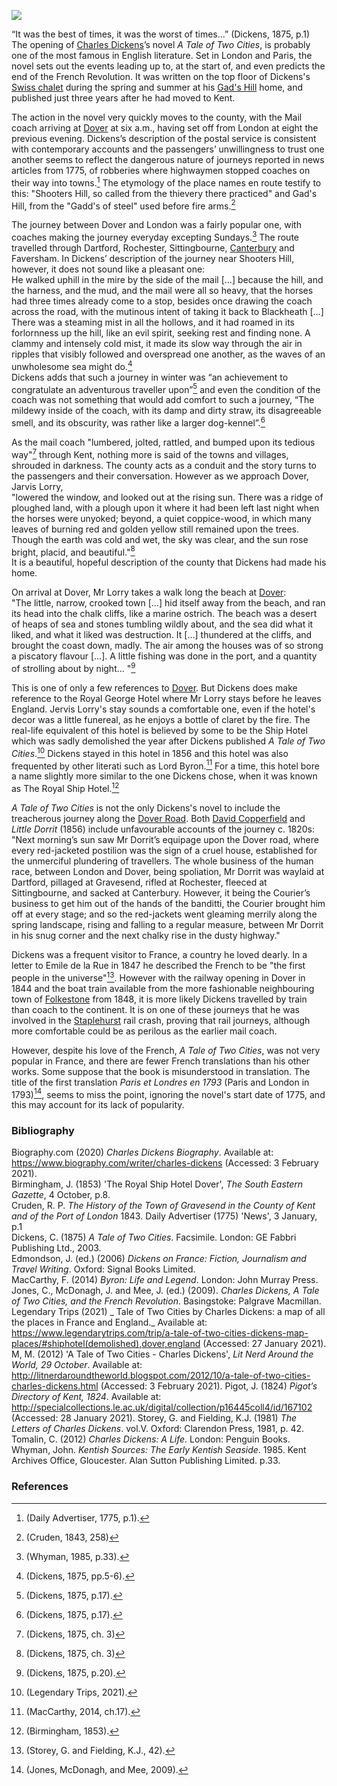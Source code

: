 <a href="https://dev.visual-essays.app"><img src="https://dev-visual-essays.netlify.app/images/ve-button.png"></a>
<param ve-config title="Dickens, A Tale of Two Cities and France" author="Bethia Carter" layout="vtl" banner="/images/banners/19c.jpg">

<param ve-entity eid="Q5516441" aliases="Gads Hill Place">
<param ve-entity eid="Q858775" aliases="Dartford">
<param ve-entity eid="Q1000115" aliases="Faversham">
<param ve-entity eid="Q1626044" aliases="Sittingbourne">
<param ve-entity eid="Q507517" aliases="Rochester">
<param ve-entity eid="Q179224" aliases="Dover">
<param ve-entity eid="Q29303" aliases="Canterbury">
<param ve-entity eid="Q676689" aliases="Gravesend">

“It was the best of times, it was the worst of times…” (Dickens, 1875, p.1)   
The opening of [Charles Dickens](/dickens/dickens-biography)’s novel _A Tale of Two Cities_, is probably one of the most famous in English literature. Set in London and Paris, the novel sets out the events leading up to, at the start of, and even predicts the end of the French Revolution. It was written on the top floor of Dickens's [Swiss chalet](/dickens/dickens-swiss-chalet) during the spring and summer at his [Gad's Hill](/dickens/dickens-gads-hill) home, and published just three years after he had moved to Kent.
<param ve-image url="https://stor.artstor.org/stor/5c3cfffa-911e-44cf-ab35-28b94bf80418" label="Gads Hill" attribution="Benjamin Mortley">

The action in the novel very quickly moves to the county, with the Mail coach arriving at [Dover](/dickens/dickens-dover) at six a.m., having set off from London at eight the previous evening.  Dickens’s description of the postal service is consistent with contemporary accounts and the passengers’ unwillingness to trust one another seems to reflect the dangerous nature of journeys reported in news articles from 1775, of robberies where highwaymen stopped coaches on their way into towns.[^ref1] The etymology of the place names en route testify to this: "Shooters Hill, so called from the thievery there practiced" and Gad's Hill, from the "Gadd's of steel" used before fire arms.[^ref2]
<param ve-image url="https://upload.wikimedia.org/wikipedia/commons/7/79/The_Dover_road_-_annals_of_an_ancient_turnpike_%281922%29_%2820995540465%29.jpg" label="The Dover Road: Annals of an Ancient Turnpike" attribution="Harper, Charles George, 1863-1943, No restrictions, via Wikimedia Commons">

The journey between Dover and London was a fairly popular one, with coaches making the journey everyday excepting Sundays.[^ref3] The route travelled through Dartford, Rochester, Sittingbourne, [Canterbury](/19c/19c-canterbury) and Faversham. In Dickens’ description of the journey near Shooters Hill, however, it does not sound like a pleasant one:   
He walked uphill in the mire by the side of the mail […] because the hill, and the harness, and the mud, and the mail were all so heavy, that the horses had three times already come to a stop, besides once drawing the coach across the road, with the mutinous intent of taking it back to Blackheath […] There was a steaming mist in all the hollows, and it had roamed in its forlornness up the hill, like an evil spirit, seeking rest and finding none. A clammy and intensely cold mist, it made its slow way through the air in ripples that visibly followed and overspread one another, as the waves of an unwholesome sea might do.[^ref4]      
Dickens adds that such a journey in winter was “an achievement to congratulate an adventurous traveller upon”[^ref5] and even the condition of the coach was not something that would add comfort to such a journey, “The mildewy inside of the coach, with its damp and dirty straw, its disagreeable smell, and its obscurity, was rather like a larger dog-kennel”.[^ref6]
<param ve-image url="https://stor.artstor.org/stor/3804b801-3aa0-4e06-97fa-d8793febc878" label="Millenium Mural, Canterbury" attribution="Painted by Elisa Hudson">

As the mail coach "lumbered, jolted, rattled, and bumped upon its tedious way"[^ref7] through Kent, nothing more is said of the towns and villages, shrouded in darkness. The county acts as a conduit and the story turns to the passengers and their conversation.  However as we approach Dover, Jarvis Lorry,   
"lowered the window, and looked out at the rising sun. There was a ridge of ploughed land, with a plough upon it where it had been left last night when the horses were unyoked; beyond, a quiet coppice-wood, in which many leaves of burning red and golden yellow still remained upon the trees. Though the earth was cold and wet, the sky was clear, and the sun rose bright, placid, and beautiful."[^ref8]   
It is a beautiful, hopeful description of the county that Dickens had made his home.

On arrival at Dover, Mr Lorry takes a walk long the beach at [Dover](/dickens/dickens-dover):   
"The little, narrow, crooked town […] hid itself away from the beach, and ran its head into the chalk cliffs, like a marine ostrich. The beach was a desert of heaps of sea and stones tumbling wildly about, and the sea did what it liked, and what it liked was destruction. It […] thundered at the cliffs, and brought the coast down, madly. The air among the houses was of so strong a piscatory flavour […]. A little fishing was done in the port, and a quantity of strolling about by night… "[^ref9]
<param ve-image url="https://stor.artstor.org/stor/1f7f1801-76e2-4b52-8fa1-996e0d735573" label="Snargate St, Dover, 1830" attribution="Drawn by G.Shepherd">

This is one of only a few references to [Dover](/dickens/dickens-dover). But Dickens does make reference to the Royal George Hotel where Mr Lorry stays before he leaves England. Jervis Lorry's stay sounds a comfortable one, even if the hotel's decor was a little funereal, as he enjoys a bottle of claret by the fire. The real-life equivalent of this hotel is believed by some to be the Ship Hotel which was sadly demolished the year after Dickens published _A Tale of Two Cities_.[^ref10] Dickens stayed in this hotel in 1856 and this hotel was also frequented by other literati such as Lord Byron.[^ref11] For a time, this hotel bore a name slightly more similar to the one Dickens chose, when it was known as The Royal Ship Hotel.[^ref12] 

_A Tale of Two Cities_ is not the only Dickens's novel to include the treacherous journey along the [Dover Road](/dickens/david-copperfield-dover-road/). Both [David Copperfield](/dickens/david-copperfield-curated-walk) and _Little Dorrit_ (1856) include unfavourable accounts of the journey c. 1820s:  
"Next morning’s sun saw Mr Dorrit’s equipage upon the Dover road, where every red-jacketed postilion was the sign of a cruel house, established for the unmerciful plundering of travellers. The whole business of the human race, between London and Dover, being spoliation, Mr Dorrit was waylaid at Dartford, pillaged at Gravesend, rifled at Rochester, fleeced at Sittingbourne, and sacked at Canterbury. However, it being the Courier’s business to get him out of the hands of the banditti, the Courier brought him off at every stage; and so the red-jackets went gleaming merrily along the spring landscape, rising and falling to a regular measure, between Mr Dorrit in his snug corner and the next chalky rise in the dusty highway."

Dickens was a frequent visitor to France, a country he loved dearly. In a letter to Emile de la Rue in 1847 he described the French to be "the first people in the universe"[^ref13]. However with the railway opening in Dover in 1844 and the boat train available from the more fashionable neighbouring town of [Folkestone](/19c/19c-folkestone) from 1848, it is more likely Dickens travelled by train than coach to the continent. It is on one of these journeys that he was involved in the [Staplehurst](/dickens/dickens-staplehurst/) rail crash, proving that rail journeys, although more comfortable could be as perilous as the earlier mail coach.
<param ve-image url="https://upload.wikimedia.org/wikipedia/commons/b/b8/Staplehurst_rail_crash.jpg" label="Staplehurst rail crash" attribution="Illustrated London News, Public domain, via Wikimedia Commons">

However, despite his love of the French, _A Tale of Two Cities_, was not very popular in France, and there are fewer French translations than his other works. Some suppose that the book is misunderstood in translation. The title of the first translation _Paris et Londres en 1793_  (Paris and London in 1793)[^ref14], seems to miss the point, ignoring the novel's start date of 1775, and this may account for its lack of popularity. 

### Bibliography

Biography.com (2020) _Charles Dickens Biography_. Available at: https://www.biography.com/writer/charles-dickens (Accessed: 3 February 2021).   
Birmingham, J. (1853) 'The Royal Ship Hotel Dover', _The South Eastern Gazette_, 4 October, p.8.   
Cruden, R. P. _The History of the Town of Gravesend in the County of Kent and of the Port of London_ 1843.
Daily Advertiser (1775) 'News', 3 January, p.1   
Dickens, C. (1875) _A Tale of Two Cities_. Facsimile. London: GE Fabbri Publishing Ltd., 2003.   
Edmondson, J. (ed.) (2006) _Dickens on France: Fiction, Journalism and Travel Writing_. Oxford: Signal Books Limited.   
MacCarthy, F. (2014) _Byron: Life and Legend_. London: John Murray Press.     
Jones, C., McDonagh, J. and Mee, J. (ed.) (2009). _Charles Dickens, A Tale of Two Cities, and the French Revolution_. Basingstoke: Palgrave Macmillan.   
Legendary Trips (2021) _ Tale of Two Cities by Charles Dickens: a map of all the places in France and England._ Available at: https://www.legendarytrips.com/trip/a-tale-of-two-cities-dickens-map-places/#shiphotel(demolished),dover,england (Accessed: 27 January 2021).
M, M. (2012) 'A Tale of Two Cities - Charles Dickens', _Lit Nerd Around the World, 29 October_. Available at: http://litnerdaroundtheworld.blogspot.com/2012/10/a-tale-of-two-cities-charles-dickens.html (Accessed: 3 February 2021).
Pigot, J. (1824) _Pigot’s Directory of Kent, 1824_. Available at: http://specialcollections.le.ac.uk/digital/collection/p16445coll4/id/167102 (Accessed: 28 January 2021).
Storey, G. and Fielding, K.J. (1981) _The Letters of Charles Dickens_. vol.V. Oxford: Clarendon Press, 1981, p. 42.
Tomalin, C. (2012) _Charles Dickens: A Life._ London: Penguin Books.   
Whyman, John. _Kentish Sources: The Early Kentish Seaside_. 1985. Kent Archives Office, Gloucester. Alan Sutton Publishing Limited. p.33.   

### References

[^ref1]:  (Daily Advertiser, 1775, p.1).   
[^ref2]:  (Cruden, 1843, 258)
[^ref3]:  (Whyman, 1985, p.33).    
[^ref4]:  (Dickens, 1875, pp.5-6).  
[^ref5]:  (Dickens, 1875, p.17).   
[^ref6]:  (Dickens, 1875, p.17).  
[^ref7]: (Dickens, 1875, ch. 3)
[^ref8]:  (Dickens, 1875, ch. 3)   
[^ref9]:  (Dickens, 1875, p.20).   
[^ref10]:  (Legendary Trips, 2021).   
[^ref11]: (MacCarthy, 2014, ch.17).   
[^ref12]: (Birmingham, 1853).    
[^ref13]: (Storey, G. and Fielding, K.J., 42).    
[^ref14]: (Jones, McDonagh, and Mee, 2009).    

